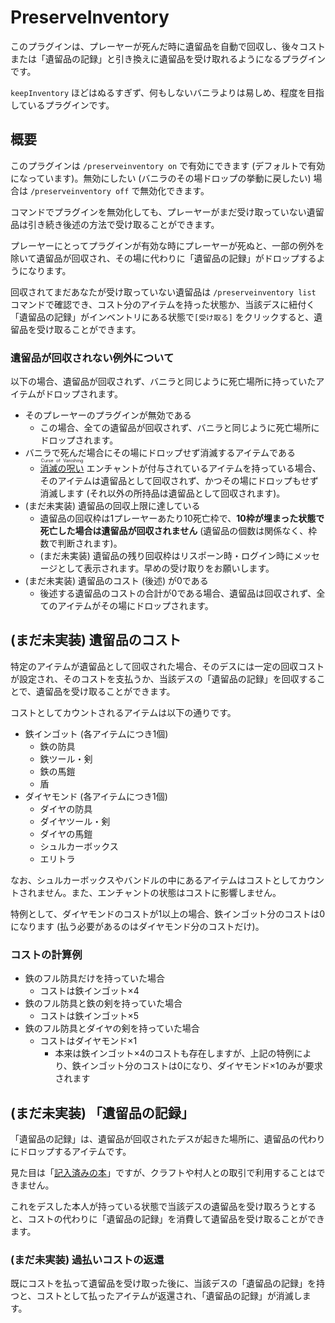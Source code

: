# PreserveInventory

このプラグインは、プレーヤーが死んだ時に遺留品を自動で回収し、後々コストまたは「遺留品の記録」と引き換えに遺留品を受け取れるようになるプラグインです。

`keepInventory` ほどはぬるすぎず、何もしないバニラよりは易しめ、程度を目指しているプラグインです。

## 概要

このプラグインは `/preserveinventory on` で有効にできます (デフォルトで有効になっています)。無効にしたい (バニラのその場ドロップの挙動に戻したい) 場合は `/preserveinventory off` で無効化できます。

コマンドでプラグインを無効化しても、プレーヤーがまだ受け取っていない遺留品は引き続き後述の方法で受け取ることができます。

プレーヤーにとってプラグインが有効な時にプレーヤーが死ぬと、一部の例外を除いて遺留品が回収され、その場に代わりに「遺留品の記録」がドロップするようになります。

回収されてまだあなたが受け取っていない遺留品は `/preserveinventory list` コマンドで確認でき、コスト分のアイテムを持った状態か、当該デスに紐付く「遺留品の記録」がインベントリにある状態で`[受け取る]` をクリックすると、遺留品を受け取ることができます。

### 遺留品が回収されない例外について

以下の場合、遺留品が回収されず、バニラと同じように死亡場所に持っていたアイテムがドロップされます。

* そのプレーヤーのプラグインが無効である
  * この場合、全ての遺留品が回収されず、バニラと同じように死亡場所にドロップされます。
* バニラで死んだ場合にその場にドロップせず消滅するアイテムである
  * <a href="https://ja.minecraft.wiki/w/%E6%B6%88%E6%BB%85%E3%81%AE%E5%91%AA%E3%81%84" target="_blank"><ruby>消滅の呪い<rt>Curse of Vanishing</rt></ruby></a> エンチャントが付与されているアイテムを持っている場合、そのアイテムは遺留品として回収されず、かつその場にドロップもせず消滅します (それ以外の所持品は遺留品として回収されます)。
* (まだ未実装) 遺留品の回収上限に達している
  * 遺留品の回収枠は1プレーヤーあたり10死亡枠で、**10枠が埋まった状態で死亡した場合は遺留品が回収されません** (遺留品の個数は関係なく、枠数で判断されます)。
  * (まだ未実装) 遺留品の残り回収枠はリスポーン時・ログイン時にメッセージとして表示されます。早めの受け取りをお願いします。
* (まだ未実装) 遺留品のコスト (後述) が0である
  * 後述する遺留品のコストの合計が0である場合、遺留品は回収されず、全てのアイテムがその場にドロップされます。

## (まだ未実装) 遺留品のコスト

特定のアイテムが遺留品として回収された場合、そのデスには一定の回収コストが設定され、そのコストを支払うか、当該デスの「遺留品の記録」を回収することで、遺留品を受け取ることができます。

コストとしてカウントされるアイテムは以下の通りです。

* 鉄インゴット (各アイテムにつき1個)
  * 鉄の防具
  * 鉄ツール・剣
  * 鉄の馬鎧
  * 盾
* ダイヤモンド (各アイテムにつき1個)
  * ダイヤの防具
  * ダイヤツール・剣
  * ダイヤの馬鎧
  * シュルカーボックス
  * エリトラ

なお、シュルカーボックスやバンドルの中にあるアイテムはコストとしてカウントされません。また、エンチャントの状態はコストに影響しません。

特例として、ダイヤモンドのコストが1以上の場合、鉄インゴット分のコストは0になります (払う必要があるのはダイヤモンド分のコストだけ)。

### コストの計算例

* 鉄のフル防具だけを持っていた場合
  * コストは鉄インゴット×4
* 鉄のフル防具と鉄の剣を持っていた場合
  * コストは鉄インゴット×5
* 鉄のフル防具とダイヤの剣を持っていた場合
  * コストはダイヤモンド×1
    * 本来は鉄インゴット×4のコストも存在しますが、上記の特例により、鉄インゴット分のコストは0になり、ダイヤモンド×1のみが要求されます

## (まだ未実装) 「遺留品の記録」

「遺留品の記録」は、遺留品が回収されたデスが起きた場所に、遺留品の代わりにドロップするアイテムです。

見た目は「[記入済みの本](https://ja.minecraft.wiki/w/%E8%A8%98%E5%85%A5%E6%B8%88%E3%81%BF%E3%81%AE%E6%9C%AC)」ですが、クラフトや村人との取引で利用することはできません。

これをデスした本人が持っている状態で当該デスの遺留品を受け取ろうとすると、コストの代わりに「遺留品の記録」を消費して遺留品を受け取ることができます。

### (まだ未実装) 過払いコストの返還

既にコストを払って遺留品を受け取った後に、当該デスの「遺留品の記録」を持つと、コストとして払ったアイテムが返還され、「遺留品の記録」が消滅します。